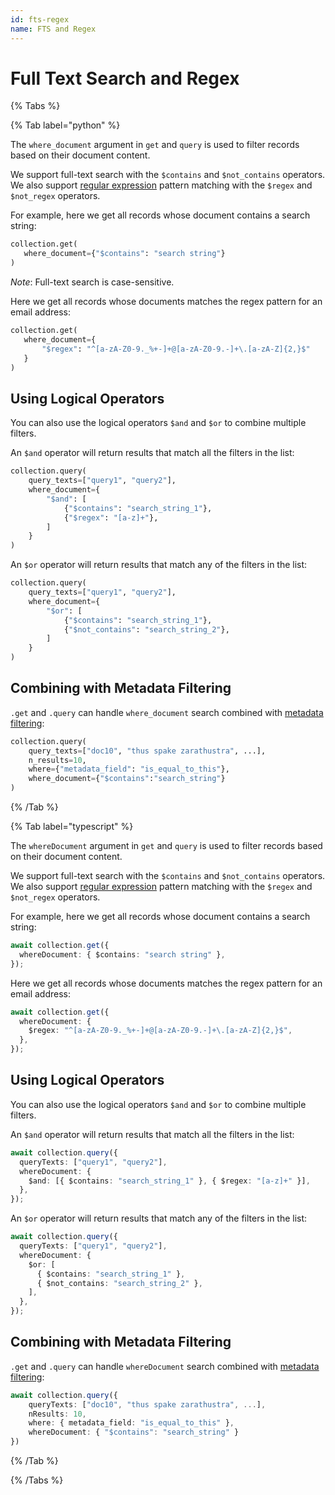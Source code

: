 ```yaml
---
id: fts-regex
name: FTS and Regex
---
```


# Full Text Search and Regex

{% Tabs %}

{% Tab label="python" %}

The `where_document` argument in `get` and `query` is used to filter records based on their document content.

We support full-text search with the `$contains` and `$not_contains` operators. We also support [regular expression](https://regex101.com) pattern matching with the `$regex` and `$not_regex` operators.

For example, here we get all records whose document contains a search string:

```python
collection.get(
   where_document={"$contains": "search string"}
)
```

_Note_: Full-text search is case-sensitive.

Here we get all records whose documents matches the regex pattern for an email address:

```python
collection.get(
   where_document={
       "$regex": "^[a-zA-Z0-9._%+-]+@[a-zA-Z0-9.-]+\.[a-zA-Z]{2,}$"
   }
)
```

## Using Logical Operators

You can also use the logical operators `$and` and `$or` to combine multiple filters.

An `$and` operator will return results that match all the filters in the list:

```python
collection.query(
    query_texts=["query1", "query2"],
    where_document={
        "$and": [
            {"$contains": "search_string_1"},
            {"$regex": "[a-z]+"},
        ]
    }
)
```

An `$or` operator will return results that match any of the filters in the list:

```python
collection.query(
    query_texts=["query1", "query2"],
    where_document={
        "$or": [
            {"$contains": "search_string_1"},
            {"$not_contains": "search_string_2"},
        ]
    }
)
```

## Combining with Metadata Filtering

`.get` and `.query` can handle `where_document` search combined with [metadata filtering](./metadata-filtering):

```python
collection.query(
    query_texts=["doc10", "thus spake zarathustra", ...],
    n_results=10,
    where={"metadata_field": "is_equal_to_this"},
    where_document={"$contains":"search_string"}
)
```

{% /Tab %}

{% Tab label="typescript" %}

The `whereDocument` argument in `get` and `query` is used to filter records based on their document content.

We support full-text search with the `$contains` and `$not_contains` operators. We also support [regular expression](https://regex101.com) pattern matching with the `$regex` and `$not_regex` operators.

For example, here we get all records whose document contains a search string:

```typescript
await collection.get({
  whereDocument: { $contains: "search string" },
});
```

Here we get all records whose documents matches the regex pattern for an email address:

```typescript
await collection.get({
  whereDocument: {
    $regex: "^[a-zA-Z0-9._%+-]+@[a-zA-Z0-9.-]+\.[a-zA-Z]{2,}$",
  },
});
```

## Using Logical Operators

You can also use the logical operators `$and` and `$or` to combine multiple filters.

An `$and` operator will return results that match all the filters in the list:

```typescript
await collection.query({
  queryTexts: ["query1", "query2"],
  whereDocument: {
    $and: [{ $contains: "search_string_1" }, { $regex: "[a-z]+" }],
  },
});
```

An `$or` operator will return results that match any of the filters in the list:

```typescript
await collection.query({
  queryTexts: ["query1", "query2"],
  whereDocument: {
    $or: [
      { $contains: "search_string_1" },
      { $not_contains: "search_string_2" },
    ],
  },
});
```

## Combining with Metadata Filtering

`.get` and `.query` can handle `whereDocument` search combined with [metadata filtering](./metadata-filtering):

```typescript
await collection.query({
    queryTexts: ["doc10", "thus spake zarathustra", ...],
    nResults: 10,
    where: { metadata_field: "is_equal_to_this" },
    whereDocument: { "$contains": "search_string" }
})
```

{% /Tab %}

{% /Tabs %}
